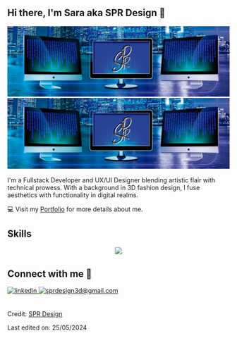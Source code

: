 ## Hi there, I'm Sara aka SPR Design 👋
![Banner](https://github.com/SPRDesign/SPRDesign/blob/main/banner2.png)
<img src="https://github.com/SPRDesign/SPRDesign/blob/main/banner2.png" alt="Banner" width="600"/>
              
<p>I'm a Fullstack Developer and UX/UI Designer blending artistic flair with technical prowess. With a background in 3D fashion design, I fuse aesthetics with functionality in digital realms.</p>

💻 Visit my [Portfolio](https://sprdesign.netlify.app/) for more details about me.
      
<h2>Skills</h2> 
<p align="center">
<img width="500px"  src="https://skillicons.dev/icons?i=js,html,css,bootstrap,tailwind,react,astro,nodejs,express,py,figma,ai,ap,ad&perline=14"  />
</p>

<h2>Connect with me 🤝 </h2>
<div>
 <a href="https://www.linkedin.com/in/sarapages/" target="_blank">
<img src=https://img.shields.io/badge/linkedin-%231E77B5.svg?&style=for-the-badge&logo=linkedin&logoColor=white alt=linkedin style="margin-bottom: 5px;" />
</a>
  
<a href="mailto:sprdesign3d@gmail.com" target="_blank">
<img src="https://img.shields.io/badge/Gmail-D14836?style=for-the-badge&logo=gmail&logoColor=white" alt=sprdesign3d@gmail.com mail style="margin-bottom: 5px;" />
</a>
</div>
<br/>

Credit: [SPR Design](https://github.com/SPRDesign)

Last edited on: 25/05/2024






<!--
**SPRDesign/SPRDesign** is a ✨ _special_ ✨ repository because its `README.md` (this file) appears on your GitHub profile.

Here are some ideas to get you started:

- 🔭 I’m currently working on ...
- 🌱 I’m currently learning ...
- 👯 I’m looking to collaborate on ...
- 🤔 I’m looking for help with ...
- 💬 Ask me about ...
- 📫 How to reach me: ...
- 😄 Pronouns: ...
- ⚡ Fun fact: ...
-->








